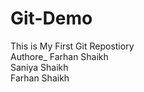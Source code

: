 # Git-Demo
This is My First Git Repostiory
<br>
Authore_ Farhan Shaikh
<br> Saniya Shaikh
<br>Farhan Shaikh
